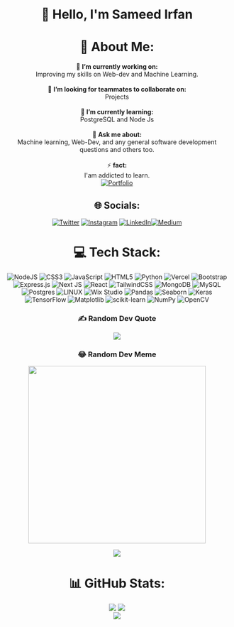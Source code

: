 <div align="center">

# 👋 Hello, I'm Sameed Irfan

# 💫 About Me:
🔭 **I’m currently working on:**  <br>Improving my skills on Web-dev and Machine Learning.<br><br>👯 **I’m looking for teammates to collaborate on:**  <br> Projects<br><br>🌱 **I’m currently learning:**  <br>PostgreSQL and Node Js<br><br>💬 **Ask me about:**  <br>Machine learning, Web-Dev, and any general software development questions and others too.<br><br>⚡ **fact:**  <br>I'am addicted to learn. <br> [![Portfolio](https://img.shields.io/badge/Portfolio-%230066B2.svg?style=for-the-badge&logo=web&logoColor=white)](https://sameedirfangenz.freewebhostmost.com)


## 🌐 Socials:
[![Twitter](https://img.shields.io/badge/Twitter-%231DA1F2.svg?logo=Twitter&logoColor=white)]() [![Instagram](https://img.shields.io/badge/Instagram-%23E4405F.svg?logo=Instagram&logoColor=white)](https://instagram.com/_si_007) [![LinkedIn](https://img.shields.io/badge/LinkedIn-%230077B5.svg?logo=linkedin&logoColor=white)](https://linkedin.com/in/sameedirfan7)[![Medium](https://img.shields.io/badge/Medium-%230077B5.svg?logo=medium&logoColor=white)](https://medium.com/@sameedirfan7)



# 💻 Tech Stack:
![NodeJS](https://img.shields.io/badge/node.js-6DA55F?style=for-the-badge&logo=node.js&logoColor=white)
![CSS3](https://img.shields.io/badge/css3-%231572B6.svg?style=for-the-badge&logo=css3&logoColor=white)
![JavaScript](https://img.shields.io/badge/javascript-%23323330.svg?style=for-the-badge&logo=javascript&logoColor=%23F7DF1E)
![HTML5](https://img.shields.io/badge/html5-%23E34F26.svg?style=for-the-badge&logo=html5&logoColor=white)
![Python](https://img.shields.io/badge/python-3670A0?style=for-the-badge&logo=python&logoColor=ffdd54)
![Vercel](https://img.shields.io/badge/vercel-%23000000.svg?style=for-the-badge&logo=vercel&logoColor=white)
![Bootstrap](https://img.shields.io/badge/bootstrap-%23563D7C.svg?style=for-the-badge&logo=bootstrap&logoColor=white)
![Express.js](https://img.shields.io/badge/express.js-%23404d59.svg?style=for-the-badge&logo=express&logoColor=%2361DAFB)
![Next JS](https://img.shields.io/badge/Next-black?style=for-the-badge&logo=next.js&logoColor=white)
![React](https://img.shields.io/badge/react-%2320232a.svg?style=for-the-badge&logo=react&logoColor=%2361DAFB) ![TailwindCSS](https://img.shields.io/badge/tailwindcss-%2338B2AC.svg?style=for-the-badge&logo=tailwind-css&logoColor=white)
![MongoDB](https://img.shields.io/badge/MongoDB-%234ea94b.svg?style=for-the-badge&logo=mongodb&logoColor=white) ![MySQL](https://img.shields.io/badge/mysql-%2300f.svg?style=for-the-badge&logo=mysql&logoColor=white)
![Postgres](https://img.shields.io/badge/postgres-%23316192.svg?style=for-the-badge&logo=postgresql&logoColor=white)
![LINUX](https://img.shields.io/badge/Linux-FCC624?style=for-the-badge&logo=linux&logoColor=black)
![Wix Studio](https://img.shields.io/badge/Wix_Studio-%23FF5799.svg?style=for-the-badge&logo=wix&logoColor=white)
![Pandas](https://img.shields.io/badge/Pandas-%23150458.svg?style=for-the-badge&logo=pandas&logoColor=white)
![Seaborn](https://img.shields.io/badge/Seaborn-%2301686b.svg?style=for-the-badge&logo=python&logoColor=white)
![Keras](https://img.shields.io/badge/Keras-%23D00000.svg?style=for-the-badge&logo=keras&logoColor=white)
![TensorFlow](https://img.shields.io/badge/TensorFlow-%23FF6F00.svg?style=for-the-badge&logo=tensorflow&logoColor=white)
![Matplotlib](https://img.shields.io/badge/Matplotlib-%23013243.svg?style=for-the-badge&logo=python&logoColor=white)
![scikit-learn](https://img.shields.io/badge/scikit--learn-%23F7931E.svg?style=for-the-badge&logo=scikit-learn&logoColor=white)
![NumPy](https://img.shields.io/badge/NumPy-%23013243.svg?style=for-the-badge&logo=numpy&logoColor=white)
![OpenCV](https://img.shields.io/badge/OpenCV-%235C3EE8.svg?style=for-the-badge&logo=opencv&logoColor=white)


### ✍️ Random Dev Quote
![](https://quotes-github-readme.vercel.app/api?type=horizontal&theme=radical)


### 😂 Random Dev Meme
<img src='https://randommeme-five.vercel.app/' style="height: 400px;"/>

[![](https://visitcount.itsvg.in/api?id=SameedIrfan7&icon=0&color=0)](https://visitcount.itsvg.in)


# 📊 GitHub Stats:
![](https://github-readme-stats.vercel.app/api/top-langs/?username=SameedIrfan7&theme=dark&hide_border=false&include_all_commits=false&count_private=false&layout=compact)
![](https://github-readme-stats.vercel.app/api?username=SameedIrfan7&theme=dark&hide_border=false&include_all_commits=false&count_private=false)<br/>
![](https://github-readme-streak-stats.herokuapp.com/?user=SameedIrfan7&theme=dark&hide_border=false)<br/>


</div>
